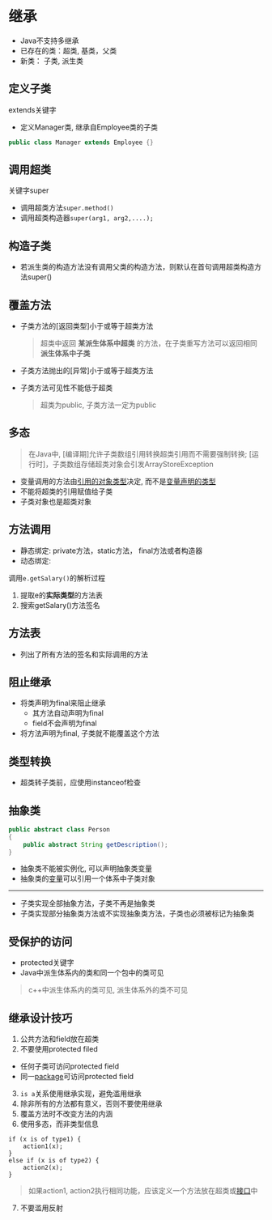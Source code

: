 # 继承

- Java不支持多继承
- 已存在的类：超类,  基类，父类
- 新类： 子类, 派生类

## 定义子类

extends关键字

- 定义Manager类, 继承自Employee类的子类

```java
public class Manager extends Employee {}
```

## 调用超类

关键字super

- 调用超类方法`super.method()`
- 调用超类构造器`super(arg1, arg2,....);`

## 构造子类

- 若派生类的构造方法没有调用父类的构造方法，则默认在首句调用超类构造方法super()

## 覆盖方法

- 子类方法的[返回类型]小于或等于超类方法

  > 超类中返回 **某派生体系中超类** 的方法，在子类重写方法可以返回相同**派生体系中子类**
  
- 子类方法抛出的[异常]小于或等于超类方法
- 子类方法可见性不能低于超类

  > 超类为public, 子类方法一定为public

## 多态

> 在Java中, [编译期]允许子类数组引用转换超类引用而不需要强制转换; [运行时]，子类数组存储超类对象会引发ArrayStoreException

- 变量调用的方法由[引用的对象类型](Java_Variable.md)决定, 而不是[变量声明的类型](Java_Variable.md)
- 不能将超类的引用赋值给子类
- 子类对象也是超类对象

## 方法调用

- 静态绑定: private方法，static方法， final方法或者构造器
- 动态绑定: 

调用`e.getSalary()`的解析过程

1. 提取e的**实际类型**的方法表
2. 搜索getSalary()方法签名

## 方法表

- 列出了所有方法的签名和实际调用的方法

## 阻止继承

- 将类声明为final来阻止继承
  - 其方法自动声明为final
  - field不会声明为final
- 将方法声明为final, 子类就不能覆盖这个方法

## 类型转换

- 超类转子类前，应使用instanceof检查

## 抽象类

```java
public abstract class Person
{
    public abstract String getDescription();
}
```

- 抽象类不能被实例化, 可以声明抽象类变量
- 抽象类的[变量]()可以引用一个体系中子类对象

***

- 子类实现全部抽象方法，子类不再是抽象类
- 子类实现部分抽象类方法或不实现抽象类方法，子类也必须被标记为抽象类

## 受保护的访问

- protected关键字 
- Java中派生体系内的类和同一个包中的类可见

> c++中派生体系内的类可见, 派生体系外的类不可见 

## 继承设计技巧

1. 公共方法和field放在超类
2. 不要使用protected filed
  - 任何子类可访问protected field
  - 同一[package](Java_Package.md)可访问protected field
3. `is a`关系使用继承实现，避免滥用继承
4. 除非所有的方法都有意义，否则不要使用继承
5. 覆盖方法时不改变方法的内涵
6. 使用多态，而非类型信息

```
if (x is of type1) {
    action1(x);
}
else if (x is of type2) {
    action2(x);
}
```

> 如果action1, action2执行相同功能，应该定义一个方法放在超类或[接口](Java_Interface.md)中

7. 不要滥用反射